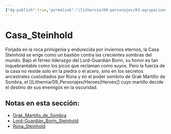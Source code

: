 ```yaml
---
{"dg-publish":true,"permalink":"/lithernia/09-personajes/03-agrupaciones/casa-steinhold/home/"}
---
```


# Casa_Steinhold

Forjada en la roca primigenia y endurecida por inviernos eternos, la Casa Steinhold se erige como un bastión contra las crecientes sombras del mundo. Bajo el férreo liderazgo del Lord-Guardián Borin, su honor es tan inquebrantable como los picos que reclaman como suyos. Pero la fuerza de la casa no reside solo en la piedra o el acero, sino en los secretos ancestrales custodiados por Rúna y en el poder sombrío de Grak Martillo de Sombra, el [[Lithernia/09_Personajes/Heroes\|Heroes]] cuyo martillo decide el destino de sus enemigos en la oscuridad.

## Notas en esta sección:
- [Grak_Martillo_de_Sombra](./Grak_Martillo_de_Sombra.md)
- [Lord-Guardián_Borin_Steinhold](./Lord-Guardián_Borin_Steinhold.md)
- [Rúna_Steinhold](./Rúna_Steinhold.md)

